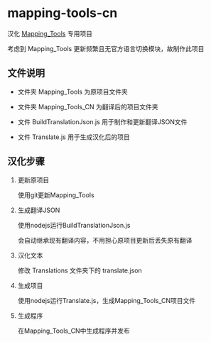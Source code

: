 # mapping-tools-cn

汉化 [Mapping_Tools](https://github.com/OliBomby/Mapping_Tools) 专用项目

考虑到 Mapping_Tools 更新频繁且无官方语言切换模块，故制作此项目

## 文件说明

- 文件夹 Mapping_Tools 为原项目文件夹

- 文件夹 Mapping_Tools_CN 为翻译后的项目文件夹

- 文件 BuildTranslationJson.js 用于制作和更新翻译JSON文件

- 文件 Translate.js 用于生成汉化后的项目

## 汉化步骤

1. 更新原项目

   使用git更新Mapping_Tools

2. 生成翻译JSON

   使用nodejs运行BuildTranslationJson.js

   会自动继承现有翻译内容，不用担心原项目更新后丢失原有翻译

3. 汉化文本

   修改 Translations 文件夹下的 translate.json

4. 生成项目

   使用nodejs运行Translate.js，生成Mapping_Tools_CN项目文件

5. 生成程序

   在Mapping_Tools_CN中生成程序并发布
